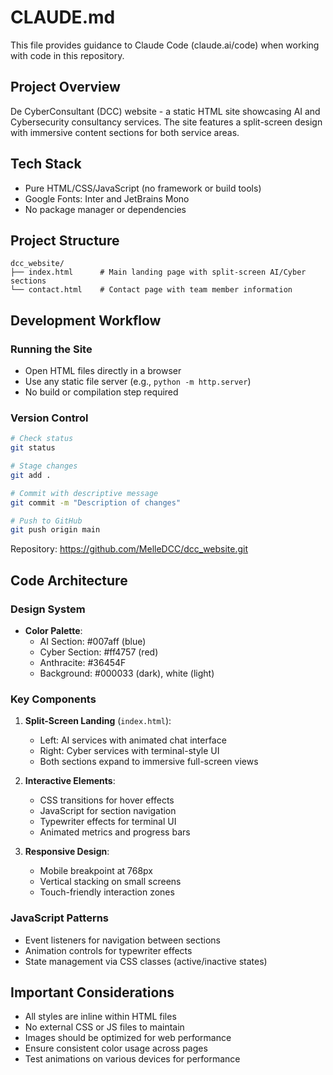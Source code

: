 # CLAUDE.md

This file provides guidance to Claude Code (claude.ai/code) when working with code in this repository.

## Project Overview

De CyberConsultant (DCC) website - a static HTML site showcasing AI and Cybersecurity consultancy services. The site features a split-screen design with immersive content sections for both service areas.

## Tech Stack

- Pure HTML/CSS/JavaScript (no framework or build tools)
- Google Fonts: Inter and JetBrains Mono
- No package manager or dependencies

## Project Structure

```
dcc_website/
├── index.html      # Main landing page with split-screen AI/Cyber sections
└── contact.html    # Contact page with team member information
```

## Development Workflow

### Running the Site
- Open HTML files directly in a browser
- Use any static file server (e.g., `python -m http.server`)
- No build or compilation step required

### Version Control
```bash
# Check status
git status

# Stage changes
git add .

# Commit with descriptive message
git commit -m "Description of changes"

# Push to GitHub
git push origin main
```

Repository: https://github.com/MelleDCC/dcc_website.git

## Code Architecture

### Design System
- **Color Palette**:
  - AI Section: #007aff (blue)
  - Cyber Section: #ff4757 (red)
  - Anthracite: #36454F
  - Background: #000033 (dark), white (light)

### Key Components

1. **Split-Screen Landing** (`index.html`):
   - Left: AI services with animated chat interface
   - Right: Cyber services with terminal-style UI
   - Both sections expand to immersive full-screen views

2. **Interactive Elements**:
   - CSS transitions for hover effects
   - JavaScript for section navigation
   - Typewriter effects for terminal UI
   - Animated metrics and progress bars

3. **Responsive Design**:
   - Mobile breakpoint at 768px
   - Vertical stacking on small screens
   - Touch-friendly interaction zones

### JavaScript Patterns
- Event listeners for navigation between sections
- Animation controls for typewriter effects
- State management via CSS classes (active/inactive states)

## Important Considerations

- All styles are inline within HTML files
- No external CSS or JS files to maintain
- Images should be optimized for web performance
- Ensure consistent color usage across pages
- Test animations on various devices for performance